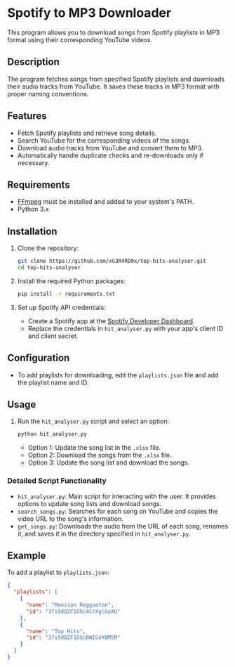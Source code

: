 # Spotify to MP3 Downloader

This program allows you to download songs from Spotify playlists in MP3 format using their corresponding YouTube videos.

## Description

The program fetches songs from specified Spotify playlists and downloads their audio tracks from YouTube. It saves these tracks in MP3 format with proper naming conventions.

## Features

- Fetch Spotify playlists and retrieve song details.
- Search YouTube for the corresponding videos of the songs.
- Download audio tracks from YouTube and convert them to MP3.
- Automatically handle duplicate checks and re-downloads only if necessary.

## Requirements

- [FFmpeg](https://ffmpeg.org/download.html) must be installed and added to your system's PATH.
- Python 3.x

## Installation

1. Clone the repository:

   ```sh
   git clone https://github.com/xG3R4RD0x/top-hits-analyser.git
   cd top-hits-analyser
   ```

2. Install the required Python packages:

   ```sh
   pip install -r requirements.txt
   ```

3. Set up Spotify API credentials:
   - Create a Spotify app at the [Spotify Developer Dashboard](https://developer.spotify.com/dashboard/applications).
   - Replace the credentials in `hit_analyser.py` with your app's client ID and client secret.

## Configuration

- To add playlists for downloading, edit the `playlists.json` file and add the playlist name and ID.

## Usage

1. Run the `hit_analyser.py` script and select an option:

   ```sh
   python hit_analyser.py
   ```

   - Option 1: Update the song list in the `.xlsx` file.
   - Option 2: Download the songs from the `.xlsx` file.
   - Option 3: Update the song list and download the songs.

### Detailed Script Functionality

- `hit_analyser.py`: Main script for interacting with the user. It provides options to update song lists and download songs.
- `search_songs.py`: Searches for each song on YouTube and copies the video URL to the song's information.
- `get_songs.py`: Downloads the audio from the URL of each song, renames it, and saves it in the directory specified in `hit_analyser.py`.

## Example

To add a playlist to `playlists.json`:

```json
{
  "playlists": [
    {
      "name": "Mansion Reggaeton",
      "id": "37i9dQZF1DXc4CrXglGoXU"
    },
    {
      "name": "Top Hits",
      "id": "37i9dQZF1DXcBWIGoYBM5M"
    }
  ]
}
```
